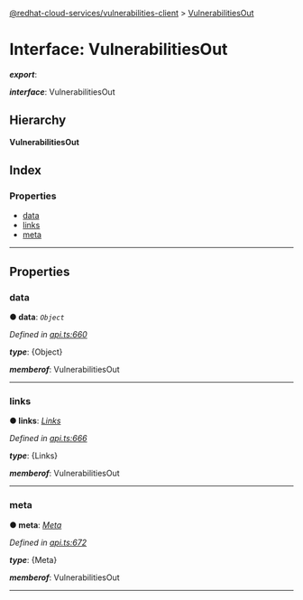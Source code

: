 [@redhat-cloud-services/vulnerabilities-client](../README.md) > [VulnerabilitiesOut](../interfaces/vulnerabilitiesout.md)

# Interface: VulnerabilitiesOut

*__export__*: 

*__interface__*: VulnerabilitiesOut

## Hierarchy

**VulnerabilitiesOut**

## Index

### Properties

* [data](vulnerabilitiesout.md#data)
* [links](vulnerabilitiesout.md#links)
* [meta](vulnerabilitiesout.md#meta)

---

## Properties

<a id="data"></a>

###  data

**● data**: *`Object`*

*Defined in [api.ts:660](https://github.com/RedHatInsights/javascript-clients/blob/master/packages/vulnerabilities/api.ts#L660)*

*__type__*: {Object}

*__memberof__*: VulnerabilitiesOut

___
<a id="links"></a>

###  links

**● links**: *[Links](links.md)*

*Defined in [api.ts:666](https://github.com/RedHatInsights/javascript-clients/blob/master/packages/vulnerabilities/api.ts#L666)*

*__type__*: {Links}

*__memberof__*: VulnerabilitiesOut

___
<a id="meta"></a>

###  meta

**● meta**: *[Meta](meta.md)*

*Defined in [api.ts:672](https://github.com/RedHatInsights/javascript-clients/blob/master/packages/vulnerabilities/api.ts#L672)*

*__type__*: {Meta}

*__memberof__*: VulnerabilitiesOut

___

